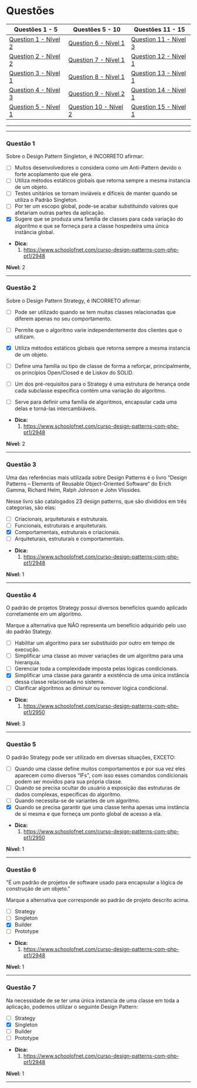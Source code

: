 # Questões

| Questões 1 - 5            | Questões 5 - 10             | Questões 11 - 15            |
|---------------------------|-----------------------------|-----------------------------|
| [Question 1 - Nível 2][1] | [Question 6 - Nível 1][6]   | [Question 11 - Nível 3][11] |
| [Question 2 - Nível 2][2] | [Question 7 - Nível 1][7]   | [Question 12 - Nível 1][12] |
| [Question 3 - Nível 1][3] | [Question 8 - Nível 1][8]   | [Question 13 - Nível 1][13] |
| [Question 4 - Nível 3][4] | [Question 9 - Nível 2][9]   | [Question 14 - Nível 1][14] |
| [Question 5 - Nível 1][5] | [Question 10 - Nível 2][10] | [Question 15 - Nível 1][15] |
                     
***

[1]:#questão-1
[2]:#questão-2
[3]:#questão-3
[4]:#questão-4
[5]:#questão-5
[6]:#questão-6
[7]:#questão-7
[8]:#questão-8
[9]:#questão-9
[10]:#questão-10
[11]:#questão-11
[12]:#questão-12
[13]:#questão-13
[14]:#questão-14
[15]:#questão-15

***

### Questão 1

Sobre o Design Pattern Singleton, é INCORRETO afirmar:

- [ ] Muitos desenvolvedores o considera como um Anti-Pattern devido o forte acoplamento que ele gera.
- [ ] Utiliza métodos estáticos globais que retorna sempre a mesma instancia de um objeto.
- [ ] Testes unitários se tornam inviáveis e difíceis de manter quando se utiliza o Padrão Singleton.
- [ ] Por ter um escopo global, pode-se acabar substituindo valores que afetariam outras partes da aplicação.
- [x] Sugere que se produza uma família de classes para cada variação do algoritmo e que se forneça para a classe hospedeira uma única instância global.

* **Dica:**
    1. <https://www.schoolofnet.com/curso-design-patterns-com-php-pt1/2948>

**Nível:** 2

***

### Questão 2

Sobre o Design Pattern Strategy, é INCORRETO afirmar:

- [ ] Pode ser utilizado quando se tem muitas classes relacionadas que diferem apenas no seu comportamento.
- [ ] Permite que o algoritmo varie independentemente dos clientes que o utilizam.
- [x] Utiliza métodos estáticos globais que retorna sempre a mesma instancia de um objeto.
- [ ] Define uma família ou tipo de classe de forma a reforçar, principalmente, os princípios Open/Closed e de Liskov do SOLID.
- [ ] Um dos pré-requisitos para o Strategy é uma estrutura de herança onde cada subclasse específica contém uma variação do algoritmo.
- [ ] Serve para definir uma família de algoritmos, encapsular cada uma delas e torná-las intercambiáveis.


* **Dica:**
    1. <https://www.schoolofnet.com/curso-design-patterns-com-php-pt1/2948>

**Nível:** 2

***

### Questão 3

Uma das referências mais utilizada sobre Design Patterns é o livro “Design Patterns – Elements of Reusable Object-Oriented Software“ do Erich Gamma, Richard Helm, Ralph Johnson e John Vlissides.

Nesse livro são catalogados 23 design patterns, que são divididos em três categorias, são elas:


- [ ] Criacionais, arquiteturais e estruturais.
- [ ] Funcionais, estruturais e arquiteturais.
- [x] Comportamentais, estruturais e criacionais.
- [ ] Arquiteturais, estruturais e comportamentais.

* **Dica:**
    1. <https://www.schoolofnet.com/curso-design-patterns-com-php-pt1/2948>

**Nível:** 1

***

### Questão 4

O padrão de projetos Strategy possui diversos benefícios quando aplicado corretamente em um algoritmo.

Marque a alternativa que NÂO representa um benefício adquirido pelo uso do padrão Stategy.


- [ ] Habilitar um algoritmo para ser substituído por outro em tempo de execução.
- [ ] Simplificar uma classe ao mover variações de um algoritmo para uma hierarquia.
- [ ] Gerenciar toda a complexidade imposta pelas lógicas condicionais.
- [x] Simplificar uma classe para garantir a existência de uma única instância dessa classe relacionada no sistema.
- [ ] Clarificar algoritmos ao diminuir ou remover lógica condicional.

* **Dica:**
    1. <https://www.schoolofnet.com/curso-design-patterns-com-php-pt1/2950>

**Nível:** 3

***

### Questão 5

O padrão Strategy pode ser utilizado em diversas situações, EXCETO:

- [ ] Quando uma classe define muitos comportamentos e por sua vez eles aparecem como diversos “IFs", com isso esses comandos condicionais podem ser movidos para sua própria classe.
- [ ] Quando se precisa ocultar do usuário a exposição das estruturas de dados complexas, específicas do algoritmo.
- [ ] Quando necessita-se de variantes de um algoritmo.
- [x] Quando se precisa garantir que uma classe tenha apenas uma instância de si mesma e que forneça um ponto global de acesso a ela.

* **Dica:**
    1. <https://www.schoolofnet.com/curso-design-patterns-com-php-pt1/2950>

**Nível:** 1

***

### Questão 6

"É um padrão de projetos de software usado para encapsular a lógica de construção de um objeto."

Marque a alternativa que corresponde ao padrão de projeto descrito acima.

- [ ] Strategy
- [ ] Singleton
- [x] Builder
- [ ] Prototype

* **Dica:**
    1. <https://www.schoolofnet.com/curso-design-patterns-com-php-pt1/2948>

**Nível:** 1

***

### Questão 7

Na necessidade de se ter uma única instancia de uma classe em toda a aplicação, podemos utilizar o seguinte Design Pattern:

- [ ] Strategy
- [x] Singleton
- [ ] Builder
- [ ] Prototype

* **Dica:**
    1. <https://www.schoolofnet.com/curso-design-patterns-com-php-pt1/2948>

**Nível:** 1

***